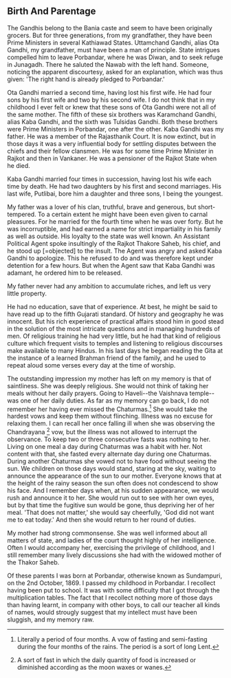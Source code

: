 ## Birth And Parentage 

 The Gandhis belong to the Bania caste and seem to have been originally grocers. But for three generations, from my grandfather, they have been Prime Ministers in several Kathiawad States. Uttamchand Gandhi, alias Ota Gandhi, my grandfather, must have been a man of principle. State intrigues compelled him to leave Porbandar, where he was Diwan, and to seek refuge in Junagadh. There he saluted the Nawab with the left hand. Someone, noticing the apparent discourtesy, asked for an explanation, which was thus given: 'The right hand is already pledged to Porbandar.'

Ota Gandhi married a second time, having lost his first wife. He had four sons by his first wife and two by his second wife. I do not think that in my childhood I ever felt or knew that these sons of Ota Gandhi were not all of the same mother. The fifth of these six brothers was Karamchand Gandhi, alias Kaba Gandhi, and the sixth was Tulsidas Gandhi. Both these brothers were Prime Ministers in Porbandar, one after the other. Kaba Gandhi was my father. He was a member of the Rajasthanik Court. It is now extinct, but in those days it was a very influential body for settling disputes between the chiefs and their fellow clansmen. He was for some time Prime Minister in Rajkot and then in Vankaner. He was a pensioner of the Rajkot State when he died.

Kaba Gandhi married four times in succession, having lost his wife each time by death. He had two daughters by his first and second marriages. His last wife, Putlibai, bore him a daughter and three sons, I being the youngest.

My father was a lover of his clan, truthful, brave and generous, but short-tempered. To a certain extent he might have been even given to carnal pleasures. For he married for the fourth time when he was over forty. But he was incorruptible, and had earned a name for strict impartiality in his family as well as outside. His loyalty to the state was well known. An Assistant Political Agent spoke insultingly of the Rajkot Thakore Saheb, his chief, and he stood up [=objected] to the insult. The Agent was angry and asked Kaba Gandhi to apologize. This he refused to do and was therefore kept under detention for a few hours. But when the Agent saw that Kaba Gandhi was adamant, he ordered him to be released.

My father never had any ambition to accumulate riches, and left us very little property.

He had no education, save that of experience. At best, he might be said to have read up to the fifth Gujarati standard. Of history and geography he was innocent. But his rich experience of practical affairs stood him in good stead in the solution of the most intricate questions and in managing hundreds of men. Of religious training he had very little, but he had that kind of religious culture which frequent visits to temples and listening to religious discourses make available to many Hindus. In his last days he began reading the Gita at the instance of a learned Brahman friend of the family, and he used to repeat aloud some verses every day at the time of worship.

The outstanding impression my mother has left on my memory is that of saintliness. She was deeply religious. She would not think of taking her meals without her daily prayers. Going to Haveli--the Vaishnava temple--was one of her daily duties. As far as my memory can go back, I do not remember her having ever missed the Chaturmas.[^1] She would take the hardest vows and keep them without flinching. Illness was no excuse for relaxing them. I can recall her once falling ill when she was observing the Chandrayana [^2] vow, but the illness was not allowed to interrupt the observance. To keep two or three consecutive fasts was nothing to her. Living on one meal a day during Chaturmas was a habit with her. Not content with that, she fasted every alternate day during one Chaturmas. During another Chaturmas she vowed not to have food without seeing the sun. We children on those days would stand, staring at the sky, waiting to announce the appearance of the sun to our mother. Everyone knows that at the height of the rainy season the sun often does not condescend to show his face. And I remember days when, at his sudden appearance, we would rush and announce it to her. She would run out to see with her own eyes, but by that time the fugitive sun would be gone, thus depriving her of her meal. 'That does not matter,' she would say cheerfully, 'God did not want me to eat today.' And then she would return to her round of duties.

My mother had strong commonsense. She was well informed about all matters of state, and ladies of the court thought highly of her intelligence. Often I would accompany her, exercising the privilege of childhood, and I still remember many lively discussions she had with the widowed mother of the Thakor Saheb.

Of these parents I was born at Porbandar, otherwise known as Sundampuri, on the 2nd October, 1869. I passed my childhood in Porbandar. I recollect having been put to school. It was with some difficulty that I got through the multiplication tables. The fact that I recollect nothing more of those days than having learnt, in company with other boys, to call our teacher all kinds of names, would strougly suggest that my intellect must have been sluggish, and my memory raw.


[^1]: Literally a period of four months. A vow of fasting and semi-fasting during the four months of the rains. The period is a sort of long Lent.

[^2]: A sort of fast in which the daily quantity of food is increased or diminished according as the moon waxes or wanes. 

